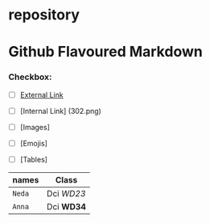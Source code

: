 # repository
# Github Flavoured Markdown

### Checkbox: 
- [ ] [External Link](https://help.github.com/en)
- [ ] [Internal Link] (302.png)
- [ ] [Images] 
- [ ] [Emojis] 
- [ ] [Tables]



| names | Class |
| --- | --- |
| `Neda` | Dci *WD23* |
| `Anna` | Dci **WD34** |


